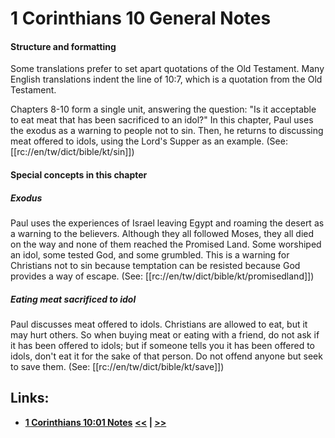 # 1 Corinthians 10 General Notes #

#### Structure and formatting ####

Some translations prefer to set apart quotations of the Old Testament. Many English translations indent the line of 10:7, which is a quotation from the Old Testament. 

Chapters 8-10 form a single unit, answering the question: "Is it acceptable to eat meat that has been sacrificed to an idol?" In this chapter, Paul uses the exodus as a warning to people not to sin.  Then, he returns to discussing meat offered to idols, using the Lord's Supper as an example. (See: [[rc://en/tw/dict/bible/kt/sin]])

#### Special concepts in this chapter ####

##### Exodus #####
Paul uses the experiences of Israel leaving Egypt and roaming the desert as a warning to the believers. Although they all followed Moses, they all died on the way and none of them reached the Promised Land. Some worshiped an idol, some tested God, and some grumbled. This is a warning for Christians not to sin because temptation can be resisted because God provides a way of escape. (See: [[rc://en/tw/dict/bible/kt/promisedland]])
 
##### Eating meat sacrificed to idol #####
Paul discusses meat offered to idols. Christians are allowed to eat, but it may hurt others. So when buying meat or eating with a friend, do not ask if it has been offered to idols; but if someone tells you it has been offered to idols, don't eat it for the sake of that person. Do not offend anyone but seek to save them. (See: [[rc://en/tw/dict/bible/kt/save]])

## Links: ##

* __[1 Corinthians 10:01 Notes](./01.md)__
__[<<](../09/intro.md) | [>>](../11/intro.md)__